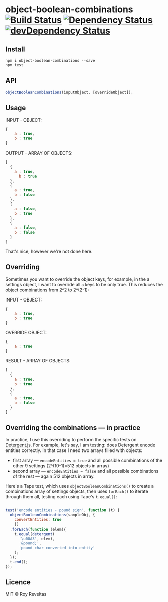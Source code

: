 # object-boolean-combinations [![Build Status](https://travis-ci.org/revelt/object-boolean-combinations.svg?branch=master)](https://travis-ci.org/revelt/object-boolean-combinations) [![Dependency Status](https://david-dm.org/revelt/object-boolean-combinations.svg)](https://david-dm.org/revelt/object-boolean-combinations) [![devDependency Status](https://david-dm.org/revelt/object-boolean-combinations/dev-status.svg)](https://david-dm.org/revelt/object-boolean-combinations#info=devDependencies)

## Install

```
npm i object-boolean-combinations --save
npm test
```

## API

```javascript
objectBooleanCombinations(inputObject, [overrideObject]);
```

## Usage

INPUT - OBJECT:
```javascript
{
	a : true,
	b : true
}
```

OUTPUT - ARRAY OF OBJECTS:
```javascript
[
  {
	a : true,
	  b : true
  },
  {
	a : true,
	b : false
  },
  {
	a : false,
	b : true
  },
  {
	a : false,
	b : false
  }
]
```

That's nice, however we're not done here.

## Overriding

Sometimes you want to override the object keys, for example, in the a settings object, I want to override all `a` keys to be only true. This reduces the object combinations from 2^2 to 2^(2-1):

INPUT - OBJECT:
```javascript
{
	a : true,
	b : true
}
```

OVERRIDE OBJECT:
```javascript
{
	a : true
}
```

RESULT - ARRAY OF OBJECTS:
```javascript
[
  {
	a : true,
	b : true
  },
  {
	a : true,
	b : false
  }
]
```

## Overriding the combinations — in practice

In practice, I use this overriding to perform the specific tests on [Detergent.js](https://github.com/code-and-send/detergent). For example, let's say, I am testing: does Detergent encode entities correctly. In that case I need two arrays filled with objects:
* first array — `encodeEntities = true` and all possible combinations of the other 9 settings (2^(10-1)=512 objects in array)
* second array — `encodeEntities = false` and all possible combinations of the rest — again 512 objects in array.

Here's a Tape test, which uses `objectBooleanCombinations()` to create a combinations array of settings objects, then uses `forEach()` to iterate through them all, testing each using Tape's `t.equal()`:

```javascript

test('encode entities - pound sign', function (t) {
  objectBooleanCombinations(sampleObj, {
    convertEntities: true
    })
  .forEach(function (elem){
    t.equal(detergent(
      '\u00A3', elem),
      '&pound;',
      'pound char converted into entity'
    );
  });
  t.end();
});
```

## Licence

MIT © Roy Reveltas
